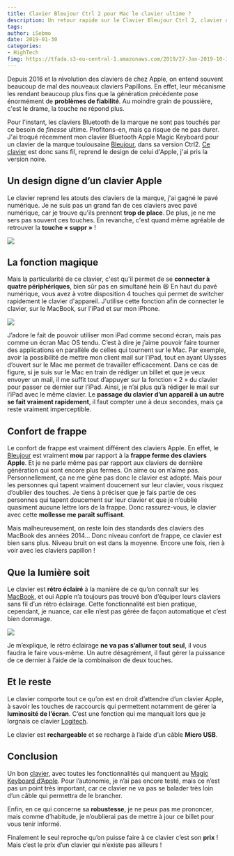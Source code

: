 ```yaml
---
title: Clavier Bleujour Ctrl 2 pour Mac le clavier ultime ?
description: Un retour rapide sur le Clavier Bleujour Ctrl 2, clavier qui permet d’utiliser quatre périphériques Bluetooth et qui plus est rétro éclairé.
tags: 
author: iSebmo
date: 2019-01-30
categories: 
- HighTech
fimg: https://tfada.s3-eu-central-1.amazonaws.com/2019/27-Jan-2019-10-32-56.jpeg
---
```


Depuis 2016 et la révolution des claviers de chez Apple, on entend souvent beaucoup de mal des nouveaux claviers Papillons. En effet, leur mécanisme les rendant beaucoup plus fins que la génération précédente pose énormément de **problèmes de fiabilité**. Au moindre grain de poussière, c'est le drame, la touche ne répond plus. 

Pour l'instant, les claviers Bluetooth de la marque ne sont pas touchés par ce besoin de _finesse_ ultime. Profitons-en, mais ça risque de ne pas durer. 
J'ai troqué récemment mon clavier Bluetooth Apple Magic Keyboard pour un clavier de la marque toulousaine [Bleujour](https://www.amazon.fr/dp/B072V3484F/?tag=tfadafr04-21), dans sa version Ctrl2. [Ce clavier](https://www.amazon.fr/dp/B072V3484F/?tag=tfadafr04-21) est donc sans fil, reprend le design de celui d'Apple, j'ai pris la version noire. 

## Un design digne d’un clavier Apple
Le clavier reprend les atouts des claviers de la marque, j'ai gagné le pavé numérique. Je ne suis pas un grand fan de ces claviers avec pavé numérique, car je trouve qu'ils prennent **trop de place**. De plus, je ne me sers pas souvent ces touches. En revanche, c'est quand même agréable de retrouver la **touche « suppr »** !

![](https://tfada.s3-eu-central-1.amazonaws.com/2019/27-Jan-2019-10-33-02.jpeg)

## La fonction magique
Mais la particularité de ce clavier, c'est qu'il permet de se **connecter à quatre périphériques**, bien sûr pas en simultané hein 😆
En haut du pavé numérique, vous avez à votre disposition 4 touches qui permet de switcher rapidement le clavier d'appareil. J'utilise cette fonction afin de connecter le clavier, sur le MacBook, sur l'iPad et sur mon iPhone.

![](https://tfada.s3-eu-central-1.amazonaws.com/2019/27-Jan-2019-10-33-09.jpeg)

J’adore le fait de pouvoir utiliser mon iPad comme second écran, mais pas comme un écran Mac OS tendu. C’est à dire je j’aime pouvoir faire tourner des applications en parallèle de celles qui tournent sur le Mac. Par exemple, avoir la possibilité de mettre mon client mail sur l’iPad, tout en ayant Ulysses d’ouvert sur le Mac me permet de travailler efficacement. 
Dans ce cas de figure, si je suis sur le Mac en train de rédiger un billet et que je veux envoyer un mail, il me suffit tout d’appuyer sur la fonction « 2 » du clavier pour passer ce dernier sur l’iPad. Ainsi, je n’ai plus qu’à rédiger le mail sur l’iPad avec le même clavier. Le **passage du clavier d’un appareil à un autre se fait vraiment rapidement**, il faut compter une à deux secondes, mais ça reste vraiment imperceptible. 

## Confort de frappe
Le confort de frappe est vraiment différent des claviers Apple. En effet, le [Bleujour](https://www.amazon.fr/dp/B072V3484F/?tag=tfadafr04-21) est vraiment **mou** par rapport à la **frappe ferme des claviers Apple**. Et je ne parle même pas par rapport aux claviers de dernière génération qui sont encore plus fermes. 
On aime ou on n’aime pas. Personnellement, ça ne me gêne pas donc le clavier est adopté. Mais pour les personnes qui tapent vraiment doucement sur leur clavier, vous risquez d’oublier des touches. Je tiens à préciser que je fais partie de ces personnes qui tapent doucement sur leur clavier et que je n’oublie quasiment aucune lettre lors de la frappe. Donc rassurez-vous, le clavier avec cette **mollesse me paraît suffisant**. 

Mais malheureusement, on reste loin des standards des claviers des MacBook des années 2014... Donc niveau confort de frappe, ce clavier est bien sans plus. Niveau bruit on est dans la moyenne. Encore une fois, rien à voir avec les claviers papillon !

## Que la lumière soit
Le clavier est **rétro éclairé** à la manière de ce qu’on connaît sur les [MacBook](https://www.amazon.fr/dp/Processeur/?tag=tfadafr04-21), et oui  Apple n’a toujours pas trouvé bon d’équiper leurs claviers sans fil d’un rétro éclairage. Cette fonctionnalité est bien pratique, cependant, je nuance, car elle n’est pas gérée de façon automatique et c’est bien dommage. 

![](https://tfada.s3-eu-central-1.amazonaws.com/2019/27-Jan-2019-10-33-15.jpeg)

Je m’explique, le rétro éclairage **ne va pas s’allumer tout seul**, il vous faudra le faire vous-même. Un autre désagrément, il faut gérer la puissance de ce dernier à l’aide de la combinaison de deux touches. 

## Et le reste
Le clavier comporte tout ce qu’on est en droit d’attendre d’un clavier Apple, à savoir les touches de raccourcis qui permettent notamment  de gérer la **luminosité de l’écran**. C’est une fonction qui me manquait lors que je lorgnais ce clavier [Logitech](https://amzn.to/2CWvLDR). 

Le clavier est **rechargeable** et se recharge à l’aide d’un câble **Micro USB**.

## Conclusion
Un bon [clavier](https://www.amazon.fr/dp/B072V3484F/?tag=tfadafr04-21), avec toutes les fonctionnalités qui manquent au [Magic Keyboard d’Apple](https://www.amazon.fr/dp/B07BYBNJDF/?tag=tfadafr04-21). Pour l’autonomie, je n’ai pas encore testé, mais ce n’est pas un point très important, car ce clavier ne va pas se balader très loin d’un câble qui permettra de le brancher. 

Enfin, en ce qui concerne sa **robustesse**, je ne peux pas me prononcer, mais comme d’habitude, je n’oublierai pas de mettre à jour ce billet pour vous tenir informé. 

Finalement le seul reproche qu’on puisse faire à ce clavier c’est son **prix** ! Mais c’est le prix d’un clavier qui n’existe pas ailleurs !